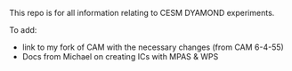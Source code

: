 This repo is for all information relating to CESM DYAMOND experiments. 

To add:
- link to my fork of CAM with the necessary changes (from CAM 6-4-55)
- Docs from Michael on creating ICs with MPAS & WPS
